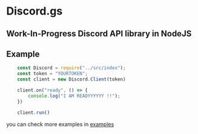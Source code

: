 # Discord.gs
Work-In-Progress Discord API library in NodeJS
---
## Example
```js
    const Discord = require("../src/index");
    const token = "YOURTOKEN";
    const client = new Discord.Client(token)

    client.on("ready", () => {
        console.log("I AM READYYYYYY !!");
    })

    client.run()
```
you can check more examples in [examples](examples)
